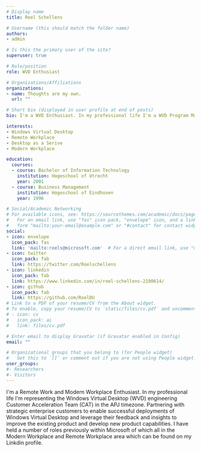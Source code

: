 ```yaml
---
# Display name
title: Roel Schellens

# Username (this should match the folder name)
authors:
- admin

# Is this the primary user of the site?
superuser: true

# Role/position
role: WVD Enthusiast

# Organizations/Affiliations
organizations:
- name: Thoughts are my own.
  url: ""

# Short bio (displayed in user profile at end of posts)
bio: I'm a WVD Enthusiast. In my professional life I'm a WVD Program Manager at Microsoft. The content published here are private. Please see my Privacy Policy below. 

interests:
- Windows Virtual Desktop
- Remote Workplace
- Desktop as a Serive
- Modern Workplace

education:
  courses:
  - course: Bachelor of Information Technology 
    institution: Hogeschool of Utrecht
    year: 2001
  - course: Business Management
    institution: Hogeschool of Eindhoven
    year: 1996

# Social/Academic Networking
# For available icons, see: https://sourcethemes.com/academic/docs/page-builder/#icons
#   For an email link, use "fas" icon pack, "envelope" icon, and a link in the
#   form "mailto:your-email@example.com" or "#contact" for contact widget.
social:
- icon: envelope
  icon_pack: fas
  link: 'mailto:roels@microsoft.com'  # For a direct email link, use "mailto:test@example.org".
- icon: twitter
  icon_pack: fab
  link: https://twitter.com/Roelschellens
- icon: linkedin
  icon_pack: fab
  link: https://www.linkedin.com/in/roel-schellens-2100614/
- icon: github
  icon_pack: fab
  link: https://github.com/RoelDU
# Link to a PDF of your resume/CV from the About widget.
# To enable, copy your resume/CV to `static/files/cv.pdf` and uncomment the lines below.
# - icon: cv
#   icon_pack: ai
#   link: files/cv.pdf

# Enter email to display Gravatar (if Gravatar enabled in Config)
email: ""

# Organizational groups that you belong to (for People widget)
#   Set this to `[]` or comment out if you are not using People widget.
user_groups:
#- Researchers
#- Visitors
---
```

I'm a Remote Work and Modern Workplace Enthusiast. In my professional life I'm representing the Windows Virtual Desktop (WVD) engineering Customer Acceleration Team (CAT) in the APJ timezone. Partnering with strategic enterprise customers to enable successful deployments of Windows Virtual Desktop and leverage their feedback and insights to improve the existing product and develop new product capabilities. I have held a number of roles previously within Microsoft of which all in the Modern Workplace and Remote Workplace area which can be found on my Linkdin profile.
